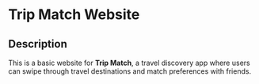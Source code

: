 # Trip Match Website

## Description
This is a basic website for **Trip Match**, a travel discovery app where users can swipe through travel destinations and match preferences with friends.


